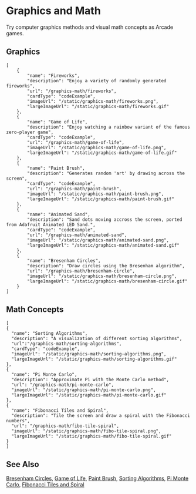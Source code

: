 # Graphics and Math

Try computer graphics methods and visual math concepts as Arcade games.

## Graphics

```codecard
[
    {
        "name": "Fireworks",
        "description": "Enjoy a variety of randomly generated fireworks",
        "url": "/graphics-math/fireworks",
        "cardType": "codeExample",
        "imageUrl": "/static/graphics-math/fireworks.png",
        "largeImageUrl": "/static/graphics-math/fireworks.gif"
    },
    {
        "name": "Game of Life",
        "description": "Enjoy watching a rainbow variant of the famous zero-player game",
        "cardType": "codeExample",
        "url": "/graphics-math/game-of-life",
        "imageUrl": "/static/graphics-math/game-of-life.png",
        "largeImageUrl": "/static/graphics-math/game-of-life.gif"
    },
    {
        "name": "Paint Brush",
        "description": "Generates random 'art' by drawing across the screen",
        "cardType": "codeExample",
        "url": "/graphics-math/paint-brush",
        "imageUrl": "/static/graphics-math/paint-brush.png",
        "largeImageUrl": "/static/graphics-math/paint-brush.gif"
    },
    {
        "name": "Animated Sand",
        "description": "Sand dots moving accross the screen, ported from Adafruit Animated LED Sand.",
        "cardType": "codeExample",
        "url": "/graphics-math/animated-sand",
        "imageUrl": "/static/graphics-math/animated-sand.png",
        "largeImageUrl": "/static/graphics-math/animated-sand.gif"
    },
    {
        "name": "Bresenham Circles",
        "description": "Draw circles using the Bresenham algorithm",
        "url": "/graphics-math/bresenham-circle",
        "imageUrl": "/static/graphics-math/bresenham-circle.png",
        "largeImageUrl": "/static/graphics-math/bresenham-circle.gif"
    }
]
```

## Math Concepts

```codecard
[
{
  "name": "Sorting Algorithms",
  "description": "A visualization of different sorting algorithms",
  "url":"/graphics-math/sorting-algorithms",
  "cardType": "codeExample",
  "imageUrl": "/static/graphics-math/sorting-algorithms.png",
  "largeImageUrl": "/static/graphics-math/sorting-algorithms.gif"
},
{
  "name": "Pi Monte Carlo",
  "description": "Approximate Pi with the Monte Carlo method",
  "url": "/graphics-math/pi-monte-carlo",
  "imageUrl": "/static/graphics-math/pi-monte-carlo.png",
  "largeImageUrl": "/static/graphics-math/pi-monte-carlo.gif"
},
{
  "name": "Fibonacci Tiles and Spiral",
  "description": "Tile the screen and draw a spiral with the Fibonacci numbers",
  "url": "/graphics-math/fibo-tile-spiral",
  "imageUrl": "/static/graphics-math/fibo-tile-spiral.png",
  "largeImageUrl": "/static/graphics-math/fibo-tile-spiral.gif"
}
]
```

## See Also

[Bresenham Circles](/graphics-math/bresenham-circle),
[Game of Life](/graphics-math/game-of-life),
[Paint Brush](/graphics-math/paint-brush),
[Sorting Algorithms](/graphics-math/sorting-algorithms),
[Pi Monte Carlo](/graphics-math/pi-monte-carlo),
[Fibonacci Tiles and Spiral](/graphics-math/fibo-tile-spiral)


